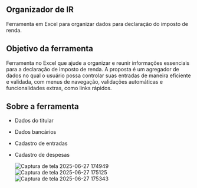 ## Organizador de IR
Ferramenta em Excel para organizar dados para declaração do imposto de renda.

## Objetivo da ferramenta

Ferramenta no Excel que ajude a organizar e reunir informações essenciais para a declaração de imposto de renda. A proposta é um agregador de dados no qual o usuário possa controlar suas entradas de maneira eficiente e validada, com menus de navegação, validações automáticas e funcionalidades extras, como links rápidos. 

## Sobre a ferramenta

- Dados do titular
- Dados bancários
- Cadastro de entradas
- Cadastro de despesas

  ![Captura de tela 2025-06-27 174949](https://github.com/user-attachments/assets/31660e74-9baa-4a32-a925-2e50b2a2c6c2)  ![Captura de tela 2025-06-27 175125](https://github.com/user-attachments/assets/4898154b-9c91-4f8f-82ce-555b89ded9c3) ![Captura de tela 2025-06-27 175343](https://github.com/user-attachments/assets/cbfc5bf0-4f53-4fd2-bc11-cb011f2899f5)


